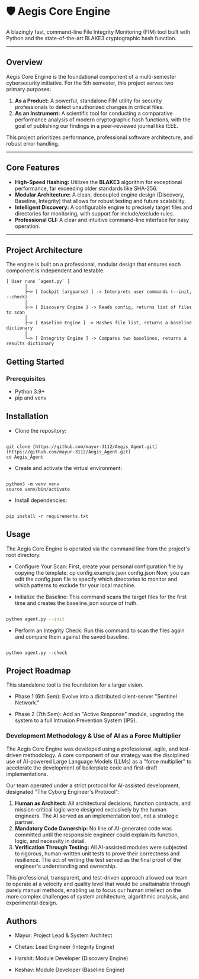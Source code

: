 # 🛡️ Aegis Core Engine

A blazingly fast, command-line File Integrity Monitoring (FIM) tool built with Python and the state-of-the-art BLAKE3 cryptographic hash function.

---

## Overview

Aegis Core Engine is the foundational component of a multi-semester cybersecurity initiative. For the 5th semester, this project serves two primary purposes:

1.  **As a Product:** A powerful, standalone FIM utility for security professionals to detect unauthorized changes in critical files.
2.  **As an Instrument:** A scientific tool for conducting a comparative performance analysis of modern cryptographic hash functions, with the goal of publishing our findings in a peer-reviewed journal like IEEE.

This project prioritizes performance, professional software architecture, and robust error handling.

---

## Core Features

-   **High-Speed Hashing:** Utilizes the **BLAKE3** algorithm for exceptional performance, far exceeding older standards like SHA-256.
-   **Modular Architecture:** A clean, decoupled engine design (Discovery, Baseline, Integrity) that allows for robust testing and future scalability.
-   **Intelligent Discovery:** A configurable engine to precisely target files and directories for monitoring, with support for include/exclude rules.
-   **Professional CLI:** A clear and intuitive command-line interface for easy operation.

---

## Project Architecture

The engine is built on a professional, modular design that ensures each component is independent and testable.

```text
[ User runs `agent.py` ]
       │
       ├─> [ Cockpit (argparse) ] -> Interprets user commands (--init, --check)
       │
       ├─> [ Discovery Engine ] -> Reads config, returns list of files to scan
       │
       ├─> [ Baseline Engine ] -> Hashes file list, returns a baseline dictionary
       │
       └─> [ Integrity Engine ] -> Compares two baselines, returns a results dictionary
```

## Getting Started
### Prerequisites

- Python 3.9+
- pip and venv

## Installation
- Clone the repository:

```text

git clone [https://github.com/mayur-3112/Aegis_Agent.git](https://github.com/mayur-3112/Aegis_Agent.git)
cd Aegis_Agent
```

- Create and activate the virtual environment:

```text

python3 -m venv venv
source venv/bin/activate

```

- Install dependencies:

```text

pip install -r requirements.txt
```


## Usage

The Aegis Core Engine is operated via the command line from the project's root directory.

- Configure Your Scan:
First, create your personal configuration file by copying the template:
cp config.example.json config.json
Now, you can edit the config.json file to specify which directories to monitor and which patterns to exclude for your local machine.

- Initialize the Baseline:
This command scans the target files for the first time and creates the baseline.json source of truth.

```bash

python agent.py --init

```

- Perform an Integrity Check:
Run this command to scan the files again and compare them against the saved baseline.

```text

python agent.py --check

```

## Project Roadmap

This standalone tool is the foundation for a larger vision.

- Phase 1 (6th Sem): Evolve into a distributed client-server "Sentinel Network."

- Phase 2 (7th Sem): Add an "Active Response" module, upgrading the system to a full Intrusion Prevention System (IPS).

### Development Methodology & Use of AI as a Force Multiplier

The Aegis Core Engine was developed using a professional, agile, and test-driven methodology. A core component of our strategy was the disciplined use of AI-powered Large Language Models (LLMs) as a "force multiplier" to accelerate the development of boilerplate code and first-draft implementations.

Our team operated under a strict protocol for AI-assisted development, designated "The Cyborg Engineer's Protocol":

1.  **Human as Architect:** All architectural decisions, function contracts, and mission-critical logic were designed exclusively by the human engineers. The AI served as an implementation tool, not a strategic partner.
2.  **Mandatory Code Ownership:** No line of AI-generated code was committed until the responsible engineer could explain its function, logic, and necessity in detail.
3.  **Verification Through Testing:** All AI-assisted modules were subjected to rigorous, human-written unit tests to prove their correctness and resilience. The act of writing the test served as the final proof of the engineer's understanding and ownership.

This professional, transparent, and test-driven approach allowed our team to operate at a velocity and quality level that would be unattainable through purely manual methods, enabling us to focus our human intellect on the more complex challenges of system architecture, algorithmic analysis, and experimental design.


## Authors
- Mayur: Project Lead & System Architect

- Chetan: Lead Engineer (Integrity Engine)

- Harshit: Module Developer (Discovery Engine)

- Keshav: Module Developer (Baseline Engine)

